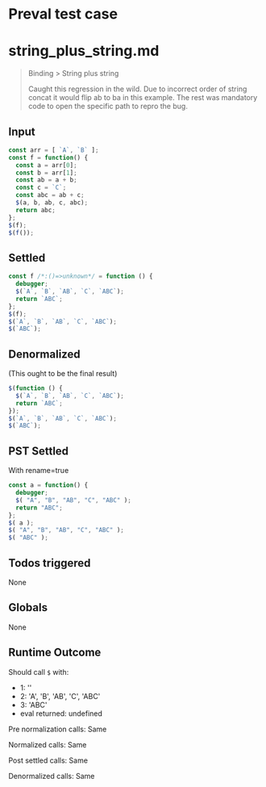 # Preval test case

# string_plus_string.md

> Binding > String plus string
>
> Caught this regression in the wild. Due to incorrect order of string concat it would flip ab to ba in this example.
> The rest was mandatory code to open the specific path to repro the bug.

## Input

`````js filename=intro
const arr = [ `A`, `B` ];
const f = function() {
  const a = arr[0];
  const b = arr[1];
  const ab = a + b;
  const c = `C`;
  const abc = ab + c;
  $(a, b, ab, c, abc);
  return abc;
};
$(f);
$(f());
`````


## Settled


`````js filename=intro
const f /*:()=>unknown*/ = function () {
  debugger;
  $(`A`, `B`, `AB`, `C`, `ABC`);
  return `ABC`;
};
$(f);
$(`A`, `B`, `AB`, `C`, `ABC`);
$(`ABC`);
`````


## Denormalized
(This ought to be the final result)

`````js filename=intro
$(function () {
  $(`A`, `B`, `AB`, `C`, `ABC`);
  return `ABC`;
});
$(`A`, `B`, `AB`, `C`, `ABC`);
$(`ABC`);
`````


## PST Settled
With rename=true

`````js filename=intro
const a = function() {
  debugger;
  $( "A", "B", "AB", "C", "ABC" );
  return "ABC";
};
$( a );
$( "A", "B", "AB", "C", "ABC" );
$( "ABC" );
`````


## Todos triggered


None


## Globals


None


## Runtime Outcome


Should call `$` with:
 - 1: '<function>'
 - 2: 'A', 'B', 'AB', 'C', 'ABC'
 - 3: 'ABC'
 - eval returned: undefined

Pre normalization calls: Same

Normalized calls: Same

Post settled calls: Same

Denormalized calls: Same

